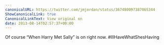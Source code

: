 ```yaml
---
canonicalURL: https://twitter.com/jmjordan/status/367480097387065344
ShowCanonicalLink: true
CanonicalLinkText: View original on
date: 2013-08-14T02:57:37+00:00
---
```

Of course “When Harry Met Sally” is on right now. #IllHaveWhatShesHaving